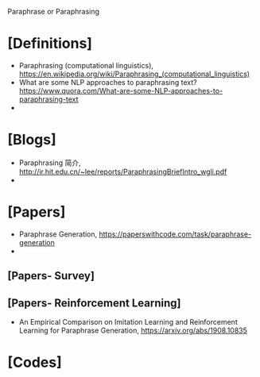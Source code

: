 Paraphrase or Paraphrasing

# [Definitions]
+ Paraphrasing (computational linguistics), https://en.wikipedia.org/wiki/Paraphrasing_(computational_linguistics)
+ What are some NLP approaches to paraphrasing text? https://www.quora.com/What-are-some-NLP-approaches-to-paraphrasing-text
+ 

# [Blogs]
+ Paraphrasing 简介, http://ir.hit.edu.cn/~lee/reports/ParaphrasingBriefIntro_wgli.pdf
+ 


# [Papers]
+ Paraphrase Generation, https://paperswithcode.com/task/paraphrase-generation
+ 

## [Papers- Survey]

## [Papers- Reinforcement Learning]
+ An Empirical Comparison on Imitation Learning and Reinforcement Learning for Paraphrase Generation, https://arxiv.org/abs/1908.10835


# [Codes]

